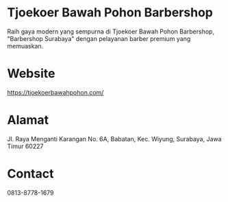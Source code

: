 # Tjoekoer Bawah Pohon Barbershop
Raih gaya modern yang sempurna di Tjoekoer Bawah Pohon Barbershop, "Barbershop Surabaya" dengan pelayanan barber premium yang memuaskan.

# Website
https://tjoekoerbawahpohon.com/

# Alamat
Jl. Raya Menganti Karangan No. 6A, Babatan, Kec. Wiyung, Surabaya, Jawa Timur 60227

# Contact
0813-8778-1679
